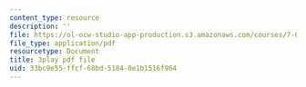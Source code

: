 ```yaml
---
content_type: resource
description: ''
file: https://ol-ocw-studio-app-production.s3.amazonaws.com/courses/7-01sc-fundamentals-of-biology-fall-2011/33bc9e55ffcf68bd51840e1b1516f964_SxaoWJ2gkzc.pdf
file_type: application/pdf
resourcetype: Document
title: 3play pdf file
uid: 33bc9e55-ffcf-68bd-5184-0e1b1516f964
---
```


